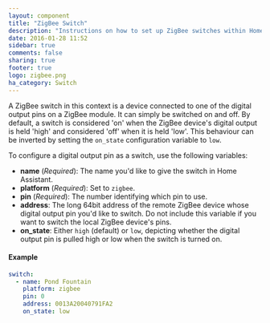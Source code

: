 ```yaml
---
layout: component
title: "ZigBee Switch"
description: "Instructions on how to set up ZigBee switches within Home Assistant."
date: 2016-01-28 11:52
sidebar: true
comments: false
sharing: true
footer: true
logo: zigbee.png
ha_category: Switch
---
```


A ZigBee switch in this context is a device connected to one of the digital output pins on a ZigBee module. It can simply be switched on and off. By default, a switch is considered 'on' when the ZigBee device's digital output is held 'high' and considered 'off' when it is held 'low'. This behaviour can be inverted by setting the `on_state` configuration variable to `low`.

To configure a digital output pin as a switch, use the following variables:

- **name** (*Required*): The name you'd like to give the switch in Home Assistant.
- **platform** (*Required*): Set to `zigbee`.
- **pin** (*Required*): The number identifying which pin to use.
- **address**: The long 64bit address of the remote ZigBee device whose digital output pin you'd like to switch. Do not include this variable if you want to switch the local ZigBee device's pins.
- **on_state**: Either `high` (default) or `low`, depicting whether the digital output pin is pulled high or low when the switch is turned on.

#### Example

```yaml
switch:
  - name: Pond Fountain
    platform: zigbee
    pin: 0
    address: 0013A20040791FA2
    on_state: low
```
